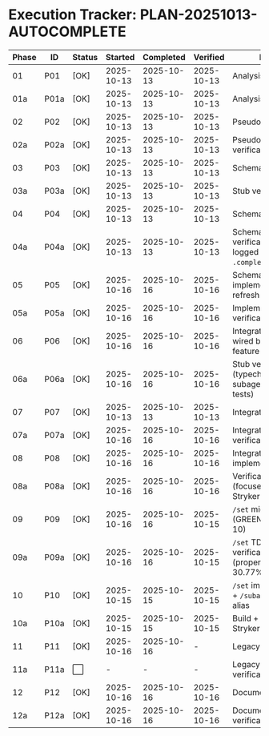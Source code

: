 # Execution Tracker: PLAN-20251013-AUTOCOMPLETE

| Phase | ID  | Status | Started | Completed | Verified | Notes |
|-------|-----|--------|---------|-----------|----------|-------|
| 01    | P01 | [OK]    | 2025-10-13 | 2025-10-13 | 2025-10-13 | Analysis |
| 01a   | P01a| [OK]    | 2025-10-13 | 2025-10-13 | 2025-10-13 | Analysis verification |
| 02    | P02 | [OK]    | 2025-10-13 | 2025-10-13 | 2025-10-13 | Pseudocode |
| 02a   | P02a| [OK]    | 2025-10-13 | 2025-10-13 | 2025-10-13 | Pseudocode verification |
| 03    | P03 | [OK]    | 2025-10-13 | 2025-10-13 | 2025-10-13 | Schema stub |
| 03a   | P03a| [OK]    | 2025-10-13 | 2025-10-13 | 2025-10-13 | Stub verification |
| 04    | P04 | [OK]    | 2025-10-13 | 2025-10-13 | 2025-10-13 | Schema TDD |
| 04a   | P04a| [OK]    | 2025-10-13 | 2025-10-13 | 2025-10-13 | Schema TDD verification (RED logged in `.completed/P04a.md`) |
| 05    | P05 | [OK]  | 2025-10-16 | 2025-10-16 | 2025-10-16 | Schema implementation refresh |
| 05a   | P05a| [OK]  | 2025-10-16 | 2025-10-16 | 2025-10-16 | Implementation verification rerun |
| 06    | P06 | [OK]  | 2025-10-16 | 2025-10-16 | 2025-10-16 | Integration stub wired behind feature flag |
| 06a   | P06a| [OK]  | 2025-10-16 | 2025-10-16 | 2025-10-16 | Stub verification (typecheck + subagentCommand tests) |
| 07    | P07 | [OK]  | 2025-10-13 | 2025-10-13 | 2025-10-13 | Integration TDD |
| 07a   | P07a| [OK]  | 2025-10-16 | 2025-10-16 | 2025-10-16 | Integration TDD verification |
| 08    | P08 | [OK]  | 2025-10-16 | 2025-10-16 | 2025-10-16 | Integration implementation |
| 08a   | P08a| [OK]  | 2025-10-16 | 2025-10-16 | 2025-10-16 | Verification run (focused Vitest + Stryker 71.25%) |
| 09    | P09 | [OK]  | 2025-10-16 | 2025-10-16 | 2025-10-15 | `/set` migration TDD (GREEN after Phase 10) |
| 09a   | P09a| [OK]  | 2025-10-16 | 2025-10-16 | 2025-10-15 | `/set` TDD verification rerun (property ratio 30.77%) |
| 10    | P10 | [OK]  | 2025-10-15 | 2025-10-15 | 2025-10-15 | `/set` implementation + `/subagent create` alias |
| 10a   | P10a| [OK]  | 2025-10-15 | 2025-10-15 | 2025-10-15 | Build + Vitest + Stryker 73.67% |
| 11    | P11 | [OK]  | 2025-10-16 | 2025-10-16 | -        | Legacy removal |
| 11a   | P11a| ⬜     | -       | -         | -        | Legacy removal verification |
| 12    | P12 | [OK]  | 2025-10-16 | 2025-10-16 | 2025-10-16 | Documentation |
| 12a   | P12a| [OK]  | 2025-10-16 | 2025-10-16 | 2025-10-16 | Documentation verification |
